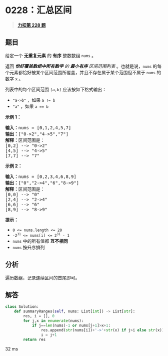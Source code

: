 # 0228：汇总区间


> <u>**[力扣第 228 题](https://leetcode.cn/problems/summary-ranges/)**</u>

## 题目

<p>给定一个  <strong>无重复元素</strong> 的 <strong>有序</strong> 整数数组 <code>nums</code> 。</p>

<p>返回 <em><strong>恰好覆盖数组中所有数字</strong> 的 <strong>最小有序</strong> 区间范围列表 </em>。也就是说，<code>nums</code> 的每个元素都恰好被某个区间范围所覆盖，并且不存在属于某个范围但不属于 <code>nums</code> 的数字 <code>x</code> 。</p>

<p>列表中的每个区间范围 <code>[a,b]</code> 应该按如下格式输出：</p>

<ul>
<li><code>"a-&gt;b"</code> ，如果 <code>a != b</code></li>
<li><code>"a"</code> ，如果 <code>a == b</code></li>
</ul>



<p><strong class="example">示例 1：</strong></p>

<pre>
<strong>输入：</strong>nums = [0,1,2,4,5,7]
<strong>输出：</strong>["0-&gt;2","4-&gt;5","7"]
<strong>解释：</strong>区间范围是：
[0,2] --&gt; "0-&gt;2"
[4,5] --&gt; "4-&gt;5"
[7,7] --&gt; "7"
</pre>

<p><strong class="example">示例 2：</strong></p>

<pre>
<strong>输入：</strong>nums = [0,2,3,4,6,8,9]
<strong>输出：</strong>["0","2-&gt;4","6","8-&gt;9"]
<strong>解释：</strong>区间范围是：
[0,0] --&gt; "0"
[2,4] --&gt; "2-&gt;4"
[6,6] --&gt; "6"
[8,9] --&gt; "8-&gt;9"
</pre>



<p><strong>提示：</strong></p>

<ul>
<li><code>0 &lt;= nums.length &lt;= 20</code></li>
<li><code>-2<sup>31</sup> &lt;= nums[i] &lt;= 2<sup>31</sup> - 1</code></li>
<li><code>nums</code> 中的所有值都 <strong>互不相同</strong></li>
<li><code>nums</code> 按升序排列</li>
</ul>


## 分析

遍历数组，记录连续区间的首尾即可。

## 解答
```python
class Solution:
    def summaryRanges(self, nums: List[int]) -> List[str]:
        res, i = [], 0
        for j,x in enumerate(nums):
            if j==len(nums)-1 or nums[j+1]>x+1:
                res.append(str(nums[i])+'->'+str(x) if j>i else str(x))
                i = j+1
        return res
```
32 ms
